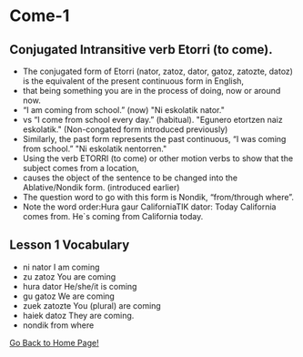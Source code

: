 # Come-1

## Conjugated Intransitive verb Etorri (to come).
* The conjugated form of Etorri (nator, zatoz, dator, gatoz, zatozte, datoz) is the equivalent of the present continuous form in English,
* that being something you are in the process of doing, now or around now.
* “I am coming from school.” (now) "Ni eskolatik nator."
* vs “I come from school every day.” (habitual). "Egunero etortzen naiz eskolatik." (Non-congated form introduced previously)
* Similarly, the past form  represents the past continuous, “I was coming from school.” "Ni eskolatik nentorren."
* Using the verb ETORRI (to come) or other motion verbs to show that the subject comes from a location,
* causes the object of the sentence to be changed into the Ablative/Nondik form. (introduced earlier)
* The question word to go with this form is Nondik, “from/through where”.
* Note the word order:Hura gaur CaliforniaTIK dator: Today California comes from. He`s coming from California today.

## Lesson 1 Vocabulary
* ni nator I am coming
* zu zatoz You are coming
* hura dator He/she/it is coming
* gu gatoz We are coming
* zuek zatozte You (plural) are coming
* haiek  datoz They are coming.
* nondik from where

[ Go Back to Home Page!](..)
